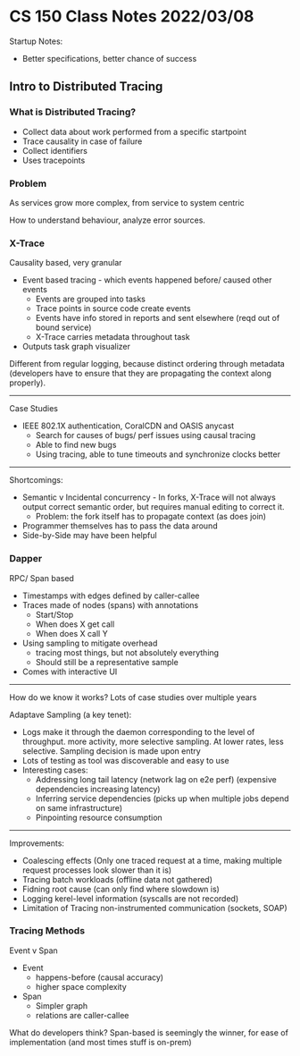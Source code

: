 # CS 150 Class Notes 2022/03/08

Startup Notes:

* Better specifications, better chance of success

## Intro to Distributed Tracing

### What is Distributed Tracing?

* Collect data about work performed from a specific startpoint
* Trace causality in case of failure
* Collect identifiers
* Uses tracepoints

### Problem

As services grow more complex, from service to system centric

How to understand behaviour, analyze error sources.

### X-Trace

Causality based, very granular

* Event based tracing - which events happened before/ caused other events
  * Events are grouped into tasks
  * Trace points in source code create events
  * Events have info stored in reports and sent elsewhere (reqd out of bound 
    service)
  * X-Trace carries metadata throughout task
* Outputs task graph visualizer

Different from regular logging, because distinct ordering through metadata
(developers have to ensure that they are propagating the context along 
properly).

---

Case Studies

* IEEE 802.1X authentication, CoralCDN and OASIS anycast
  * Search for causes of bugs/ perf issues using causal tracing
  * Able to find new bugs
  * Using tracing, able to tune timeouts and synchronize clocks better

---

Shortcomings:

* Semantic v Incidental concurrency - In forks, X-Trace will not always output
  correct semantic order, but requires manual editing to correct it.
  * Problem: the fork itself has to propagate context (as does join)
* Programmer themselves has to pass the data around
* Side-by-Side may have been helpful

### Dapper

RPC/ Span based

* Timestamps with edges defined by caller-callee
* Traces made of nodes (spans) with annotations
  * Start/Stop
  * When does X get call
  * When does X call Y
* Using sampling to mitigate overhead
  * tracing most things, but not absolutely everything
  * Should still be a representative sample
* Comes with interactive UI

---

How do we know it works? Lots of case studies over multiple years

Adaptave Sampling (a key tenet):

* Logs make it through the daemon corresponding to the level of throughput.
  more activity, more selective sampling. At lower rates, less selective.
  Sampling decision is made upon entry
* Lots of testing as tool was discoverable and easy to use
* Interesting cases:
  * Addressing long tail latency (network lag on e2e perf)
    (expensive dependencies increasing latency)
  * Inferring service dependencies (picks up when multiple jobs depend on same
    infrastructure) 
  * Pinpointing resource consumption

---

Improvements:

* Coalescing effects (Only one traced request at a time, making multiple 
  request processes look slower than it is)
* Tracing batch workloads (offline data not gathered)
* Fidning root cause (can only find where slowdown is)
* Logging kerel-level information (syscalls are not recorded)
* Limitation of Tracing non-instrumented communication (sockets, SOAP)

### Tracing Methods

Event v Span

* Event
  * happens-before (causal accuracy)
  * higher space complexity
* Span
  * Simpler graph
  * relations are caller-callee

What do developers think? Span-based is seemingly the winner, for ease of
implementation (and most times stuff is on-prem)


